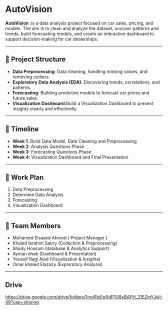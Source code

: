 # AutoVision  

**AutoVision** :is a data analysis project focused on car sales, pricing, and models. The aim is to clean and analyze the dataset, uncover patterns and trends, build forecasting models, and create an interactive dashboard to support decision-making for car dealerships.

---

## 📂 Project Structure  
- **Data Preprocessing**: Data cleaning, handling missing values, and removing outliers.
- **Exploratory Data Analysis (EDA)**: Discovering trends, correlations, and patterns.
- **Forecasting**: Building predictive models to forecast car prices and future sales.  
- **Visualization Dashboard**:Build a Visualization Dashboard to present insights clearly and effectivelly.  

---

## 📅 Timeline  
- **Week 1**: Build Data Model, Data Cleaning and Preprocessing  
- **Week 2**: Analysis Questions Phase  
- **Week 3**: Forecasting Questions Phase  
- **Week 4**: Visualization Dashboard and Final Presentation  

---

## 📝 Work Plan  
1. Data Preprocessing  
2. Determine Data Analysis  
3. Forecasting  
4. Visualization Dashboard  

---

## 👥 Team Members  
- Mohamed Elsayed Ahmed ( Project Manager )
- Khaled Ibrahim Sabry (Collection & Preprocessing)
- Shady Hossam (database & Analytics Support)
- Ayman ehab (Dashboard & Presentation)
- Youssif Ragi Aiad (Visualization & Insights) 
- Omar khaled Elazazy (Exploratory Analysis)

---

## Drive
https://drive.google.com/drive/folders/1moRixEqXdP1U8xBAFH_31EZmYJsjI-49?usp=sharing

